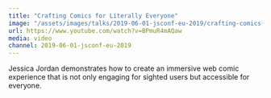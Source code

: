 ```yaml
---
title: "Crafting Comics for Literally Everyone"
image: "/assets/images/talks/2019-06-01-jsconf-eu-2019/crafting-comics-for-literally-everyone.jpg"
url: https://www.youtube.com/watch?v=BPmuR4mAQaw
media: video
channel: 2019-06-01-jsconf-eu-2019
---
```


Jessica Jordan demonstrates how to create an immersive web comic experience that
is not only engaging for sighted users but accessible for everyone.

